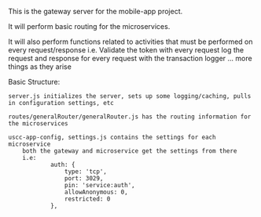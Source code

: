 This is the gateway server for the mobile-app project.

It will perform basic routing for the microservices.

It will also perform functions related to activities that must be performed on every request/response
i.e. 
Validate the token with every request
log the request and response for every request with the transaction logger
... more things as they arise


Basic Structure:

    server.js initializes the server, sets up some logging/caching, pulls in configuration settings, etc
    
    routes/generalRouter/generalRouter.js has the routing information for the microservices
            
    uscc-app-config, settings.js contains the settings for each microservice
        both the gateway and microservice get the settings from there
        i.e:
                auth: {
                    type: 'tcp',
                    port: 3029,
                    pin: 'service:auth',
                    allowAnonymous: 0,
                    restricted: 0
                },
        
        
            